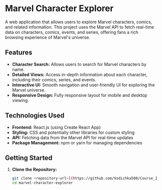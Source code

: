 # Marvel Character Explorer

A web application that allows users to explore Marvel characters, comics, and related information. This project uses the Marvel API to fetch real-time data on characters, comics, events, and series, offering fans a rich browsing experience of Marvel's universe.

## Features

- **Character Search:** Allows users to search for Marvel characters by name.
- **Detailed Views:** Access in-depth information about each character, including their comics, series, and events.
- **Interactive UI:** Smooth navigation and user-friendly UI for exploring the Marvel universe.
- **Responsive Design:** Fully responsive layout for mobile and desktop viewing.

## Technologies Used

- **Frontend:** React.js (using Create React App)
- **Styling:** CSS and potentially other libraries for custom styling
- **API:** Fetching data from the Marvel API for real-time updates
- **Package Management:** npm or yarn for managing dependencies

## Getting Started

1. **Clone the Repository:**
   ```bash
   git clone <repository-url>](https://github.com/Vodichka500/Course_JavaScript_and_React/tree/main/PART_7_React_Intermediate/marvel)
   cd marvel-character-explorer
